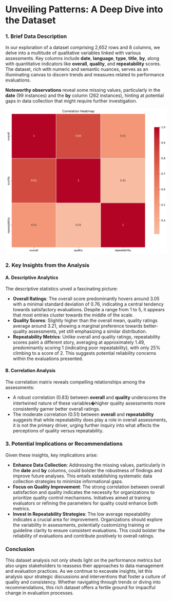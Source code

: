 # Unveiling Patterns: A Deep Dive into the Dataset

### 1. Brief Data Description
In our exploration of a dataset comprising 2,652 rows and 8 columns, we delve into a multitude of qualitative variables linked with various assessments. Key columns include **date**, **language**, **type**, **title**, **by**, along with quantitative indicators like **overall**, **quality**, and **repeatability** scores. The dataset, rich with numeric and semantic nuances, serves as an illuminating canvas to discern trends and measures related to performance evaluations.

**Noteworthy observations** reveal some missing values, particularly in the **date** (99 instances) and the **by** column (262 instances), hinting at potential gaps in data collection that might require further investigation.

![Media Analysis Visualization](analysis_visualization.png)

### 2. Key Insights from the Analysis
#### A. Descriptive Analytics
The descriptive statistics unveil a fascinating picture:
- **Overall Ratings**: The overall score predominantly hovers around 3.05 with a minimal standard deviation of 0.76, indicating a central tendency towards satisfactory evaluations. Despite a range from 1 to 5, it appears that most entries cluster towards the middle of the scale. 
- **Quality Scores**: Slightly higher than the overall mean, quality ratings average around 3.21, showing a marginal preference towards better-quality assessments, yet still emphasizing a similar distribution.
- **Repeatability Metrics**: Unlike overall and quality ratings, repeatability scores paint a different story, averaging at approximately 1.49, predominantly scoring 1 (indicating poor repeatability), with only 25% climbing to a score of 2. This suggests potential reliability concerns within the evaluations presented.

#### B. Correlation Analysis
The correlation matrix reveals compelling relationships among the assessments:
- A robust correlation (0.83) between **overall** and **quality** underscores the intertwined nature of these variables�higher quality assessments more consistently garner better overall ratings.
- The moderate correlation (0.51) between **overall** and **repeatability** suggests that while repeatability does play a role in overall assessments, it is not the primary driver, urging further inquiry into what affects the perceptions of quality versus repeatability.

### 3. Potential Implications or Recommendations
Given these insights, key implications arise:
- **Enhance Data Collection**: Addressing the missing values, particularly in the **date** and **by** columns, could bolster the robustness of findings and improve future analyses. This entails establishing systematic data collection strategies to minimize informational gaps.
- **Focus on Quality Improvement**: The strong correlation between overall satisfaction and quality indicates the necessity for organizations to prioritize quality control mechanisms. Initiatives aimed at training evaluators or refining the parameters for quality could enhance both metrics.
- **Invest in Repeatability Strategies**: The low average repeatability indicates a crucial area for improvement. Organizations should explore the variability in assessments, potentially customizing training or guideline clarity to ensure consistent evaluations. This could bolster the reliability of evaluations and contribute positively to overall ratings.

### Conclusion
This dataset analysis not only sheds light on the performance metrics but also urges stakeholders to reassess their approaches to data management and evaluation practices. As we continue to excavate insights, let this analysis spur strategic discussions and interventions that foster a culture of quality and consistency. Whether navigating through trends or diving into recommendations, this rich dataset offers a fertile ground for impactful change in evaluation processes.
